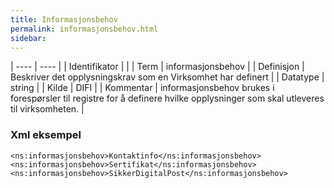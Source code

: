 ```yaml
---
title: Informasjonsbehov
permalink: informasjonsbehov.html
sidebar:
---
```


| ---- | ---- |
| Identifikator |  |
| Term | informasjonsbehov |
| Definisjon | Beskriver det opplysningskrav som en Virksomhet har definert |
| Datatype | string |
| Kilde | DIFI |
| Kommentar | informasjonsbehov brukes i forespørsler til registre for å definere hvilke opplysninger som skal utleveres til virksomheten. | 

### Xml eksempel

```
<ns:informasjonsbehov>Kontaktinfo</ns:informasjonsbehov>
<ns:informasjonsbehov>Sertifikat</ns:informasjonsbehov>
<ns:informasjonsbehov>SikkerDigitalPost</ns:informasjonsbehov>
```

